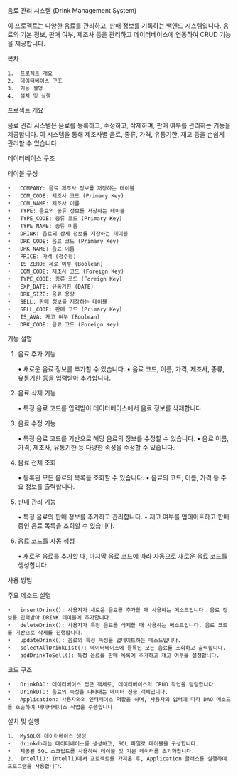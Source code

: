 음료 관리 시스템 (Drink Management System)

이 프로젝트는 다양한 음료를 관리하고, 판매 정보를 기록하는 백엔드 시스템입니다. 음료의 기본 정보, 판매 여부, 제조사 등을 관리하고 데이터베이스에 연동하여 CRUD 기능을 제공합니다.

목차

	1.	프로젝트 개요
	2.	데이터베이스 구조
	3.	기능 설명
    4.	설치 및 실행

프로젝트 개요

음료 관리 시스템은 음료를 등록하고, 수정하고, 삭제하며, 판매 여부를 관리하는 기능을 제공합니다. 이 시스템을 통해 제조사별 음료, 종류, 가격, 유통기한, 재고 등을 손쉽게 관리할 수 있습니다. 


데이터베이스 구조

테이블 구성

	•	COMPANY: 음료 제조사 정보를 저장하는 테이블
	•	COM_CODE: 제조사 코드 (Primary Key)
	•	COM_NAME: 제조사 이름
	•	TYPE: 음료의 종류 정보를 저장하는 테이블
	•	TYPE_CODE: 종류 코드 (Primary Key)
	•	TYPE_NAME: 종류 이름
	•	DRINK: 음료의 상세 정보를 저장하는 테이블
	•	DRK_CODE: 음료 코드 (Primary Key)
	•	DRK_NAME: 음료 이름
	•	PRICE: 가격 (정수형)
	•	IS_ZERO: 제로 여부 (Boolean)
	•	COM_CODE: 제조사 코드 (Foreign Key)
	•	TYPE_CODE: 종류 코드 (Foreign Key)
	•	EXP_DATE: 유통기한 (DATE)
	•	DRK_SIZE: 음료 용량
	•	SELL: 판매 정보를 저장하는 테이블
	•	SELL_CODE: 판매 코드 (Primary Key)
	•	IS_AVA: 재고 여부 (Boolean)
	•	DRK_CODE: 음료 코드 (Foreign Key)

기능 설명

1. 음료 추가 기능

   •	새로운 음료 정보를 추가할 수 있습니다.
   •	음료 코드, 이름, 가격, 제조사, 종류, 유통기한 등을 입력받아 추가합니다.

2. 음료 삭제 기능

   •	특정 음료 코드를 입력받아 데이터베이스에서 음료 정보를 삭제합니다.

3. 음료 수정 기능

   •	특정 음료 코드를 기반으로 해당 음료의 정보를 수정할 수 있습니다.
   •	음료 이름, 가격, 제조사, 유통기한 등 다양한 속성을 수정할 수 있습니다.

4. 음료 전체 조회

   •	등록된 모든 음료의 목록을 조회할 수 있습니다.
   •	음료의 코드, 이름, 가격 등 주요 정보를 출력합니다.

5. 판매 관리 기능

   •	특정 음료의 판매 정보를 추가하고 관리합니다.
   •	재고 여부를 업데이트하고 판매 중인 음료 목록을 조회할 수 있습니다.

6. 음료 코드를 자동 생성

   •	새로운 음료를 추가할 때, 마지막 음료 코드에 따라 자동으로 새로운 음료 코드를 생성합니다.

사용 방법

주요 메소드 설명

	•	insertDrink(): 사용자가 새로운 음료를 추가할 때 사용하는 메소드입니다. 음료 정보를 입력받아 DRINK 테이블에 추가합니다.
	•	deleteDrink(): 사용자가 특정 음료를 삭제할 때 사용하는 메소드입니다. 음료 코드를 기반으로 삭제를 진행합니다.
	•	updateDrink(): 음료의 특정 속성을 업데이트하는 메소드입니다.
	•	selectAllDrinkList(): 데이터베이스에 등록된 모든 음료를 조회하고 출력합니다.
	•	addDrinkToSell(): 특정 음료를 판매 목록에 추가하고 재고 여부를 설정합니다.

코드 구조

	•	DrinkDAO: 데이터베이스 접근 객체로, 데이터베이스의 CRUD 작업을 담당합니다.
	•	DrinkDTO: 음료의 속성을 나타내는 데이터 전송 객체입니다.
	•	Application: 사용자와의 인터페이스 역할을 하며, 사용자의 입력에 따라 DAO 메소드를 호출하여 데이터베이스 작업을 수행합니다.

설치 및 실행

	1.	MySQL에 데이터베이스 생성
	•	drinkdb라는 데이터베이스를 생성하고, SQL 파일로 테이블을 구성합니다.
	•	제공된 SQL 스크립트를 사용하여 테이블 및 기본 데이터를 초기화합니다.
	2.	IntelliJ: IntelliJ에서 프로젝트를 가져온 후, Application 클래스를 실행하여 프로그램을 사용합니다.